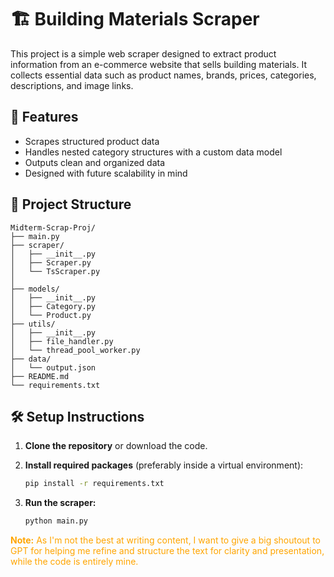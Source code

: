 # 🏗️ Building Materials Scraper

This project is a simple web scraper designed to extract product information from an e-commerce website that sells building materials. It collects essential data such as product names, brands, prices, categories, descriptions, and image links.

## 📌 Features

- Scrapes structured product data
- Handles nested category structures with a custom data model
- Outputs clean and organized data
- Designed with future scalability in mind

## 📁 Project Structure



<pre><code>Midterm-Scrap-Proj/
├── main.py            
├── scraper/
│   ├── __init__.py     
│   ├── Scraper.py       
│   └── TsScraper.py       
│  
├── models/
│   ├── __init__.py     
│   ├── Category.py       
│   └── Product.py
├── utils/
│   ├── __init__.py     
│   ├── file_handler.py       
│   └── thread_pool_worker.py
├── data/
│   └── output.json     
├── README.md
└── requirements.txt 
</code></pre>


## 🛠️ Setup Instructions

1. **Clone the repository** or download the code.

2. **Install required packages** (preferably inside a virtual environment):

    ```bash
    pip install -r requirements.txt
    ```
3. **Run the scraper:**
    ```bash
    python main.py
    ```
   

<span style="color:orange">**Note:** As I'm not the best at writing content, I want to give a big shoutout to GPT for helping me refine and structure the text for clarity and presentation, while the code is entirely mine.</span>